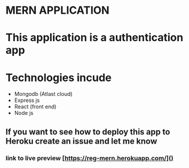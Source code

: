 # MERN APPLICATION
# This application is a authentication app 
# Technologies incude 
* Mongodb (Atlast cloud)
* Express js
* React (front end)
* Node js

## If you want to see how to deploy this app to Heroku create an issue and let me know

### link to live preview [https://reg-mern.herokuapp.com/]()